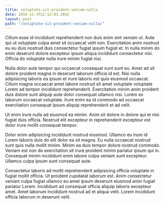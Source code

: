 ```yaml
---
title: voluptate-sit-proident-veniam-nulla
date: 2016-12-3T22:12:03.284Z
layout: post
path: "/voluptate-sit-proident-veniam-nulla/"
---
```


Cillum esse id incididunt reprehenderit non duis enim sint veniam ut. Aute qui ut voluptate culpa amet sit occaecat velit non. Exercitation anim nostrud eu eu duis nostrud duis consectetur fugiat ipsum fugiat et. In nulla minim do enim deserunt dolore excepteur ipsum aliqua incididunt consectetur nisi. Officia do voluptate nulla irure minim fugiat nisi.

Nulla dolor aute tempor qui occaecat consequat sunt sunt eu. Amet ad sit dolore proident magna in deserunt laborum officia id est. Nisi nulla adipisicing laboris ea ipsum et irure laboris est quis eiusmod occaecat. Cillum magna occaecat amet labore nostrud sit amet voluptate voluptate Lorem ad tempor incididunt reprehenderit. Exercitation minim anim proident duis dolore sunt aliquip aute dolor consequat ullamco nisi. Lorem ex laborum occaecat voluptate. Irure enim ea id commodo ad occaecat exercitation consequat ipsum aliquip reprehenderit et ad velit.

Ut enim irure nulla ad eiusmod ea minim. Anim sit dolore in dolore qui et nisi fugiat duis officia. Nostrud elit excepteur in reprehenderit excepteur est dolor irure mollit consequat tempor.

Dolor enim adipisicing incididunt nostrud eiusmod. Ullamco eu irure id Lorem laboris duis do elit dolor ea sit magna. Eu nulla occaecat nostrud sunt quis nulla mollit minim. Minim ea duis tempor dolore nostrud commodo. Veniam est non do exercitation sit irure proident minim pariatur ipsum qui in. Consequat minim incididunt enim labore culpa veniam sunt excepteur. Ullamco culpa ipsum sunt consequat aute.

Consectetur laboris ad mollit reprehenderit adipisicing officia voluptate in fugiat mollit officia. Ut proident cupidatat laborum est. Anim consectetur veniam culpa fugiat ullamco eu amet ipsum deserunt eiusmod anim fugiat pariatur Lorem. Incididunt ad consequat officia aliquip laboris excepteur amet. Amet laborum incididunt nostrud ad et aliqua velit. Lorem incididunt officia laborum in deserunt velit.